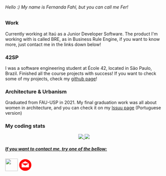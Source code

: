 ###### Hello :) My name is Fernanda Fahl, but you can call me Fer!

### Work
Currently working at Itaú as a Junior Developer Software. The product I'm working with is called BRE, as in Business Rule Engine, if you want to know more, just contact me in the links down below!

### 42SP
I was a software engineering student at École 42, located in São Paulo, Brazil.
Finished all the course projects with success! If you want to check some of my projects, check my [github page](https://ferfahl.github.io/)!

### Architecture & Urbanism
Graduated from FAU-USP in 2021.
My final graduation work was all about women in architecture, and you can check it on my [Issuu page](https://issuu.com/fern_fahl/docs/tfg_representatividade_feminina_na_arquitetura_-_f) (Portuguese version)

### My coding stats

<div align="center">
  <a href="https://github.com/ferfahl">
    <img height="180em" src="https://github-readme-stats.vercel.app/api?username=ferfahl&show_icons=true&theme=transparent&include_all_commits=true&count_private=true"/>
    <img height="180em" src="https://github-readme-stats.vercel.app/api/top-langs/?username=ferfahl&layout=compact&langs_count=7&theme=transparent"/>
</div>
                                                                                                                                              
##### If you want to contact me, try one of the bellow:
[<img height="40" width="40" src="https://i0.wp.com/solistica.com/wp-content/uploads/2019/10/linkedin.png" />](https://www.linkedin.com/in/fernanda-fahl/) [<img height="40" width="40" src="https://github.com/ferfahl/ferfahl.github.io/blob/main/assets/mail.png?raw=true"/>](mailto:fe.alves.fahl@gmail.com?Subject=Contact%20me%21)
